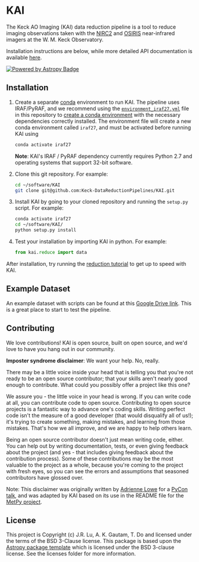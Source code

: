 # KAI

The Keck AO Imaging (KAI) data reduction pipeline is a tool to reduce imaging observations taken with the [NIRC2](https://www2.keck.hawaii.edu/inst/nirc2/) and [OSIRIS](https://www2.keck.hawaii.edu/inst/osiris/) near-infrared imagers at the W. M. Keck Observatory.

Installation instructions are below, while more detailed API documentation is available [here](https://keck-datareductionpipelines.github.io/KAI/).

[![Powered by Astropy Badge](http://img.shields.io/badge/powered%20by-AstroPy-orange.svg?style=flat)](http://www.astropy.org)

## Installation

1. Create a separate [conda](https://docs.conda.io/en/latest/miniconda.html) environment to run KAI. The pipeline uses IRAF/PyRAF, and we recommend using the [`environment_iraf27.yml`](environment_iraf27.yml) file in this repository to [create a conda environment](https://docs.conda.io/projects/conda/en/latest/user-guide/tasks/manage-environments.html#creating-an-environment-from-an-environment-yml-file) with the necessary dependencies correctly installed. The environment file will create a new conda environment called `iraf27`, and must be activated before running KAI using

   ```bash
   conda activate iraf27
   ```

   **Note**: KAI's IRAF / PyRAF dependency currently requires Python 2.7 and operating systems that support 32-bit software.

2. Clone this git repository. For example:

   ```bash
   cd ~/software/KAI
   git clone git@github.com:Keck-DataReductionPipelines/KAI.git
   ```

3. Install KAI by going to your cloned repository and running the `setup.py` script. For example:

   ```bash
   conda activate iraf27
   cd ~/software/KAI/
   python setup.py install
   ```

4. Test your installation by importing KAI in python. For example:

   ```python
   from kai.reduce import data
   ```

After installation, try running the [reduction tutorial](kai/TheReductionGuide.ipynb) to get up to speed with KAI.

## Example Dataset

An example dataset with scripts can be found at this [Google Drive link](https://drive.google.com/drive/folders/1FpTN3wiG4U826H328JIJcPLbScNCTRQW?usp=sharing). This is a great place to start to test the pipeline.

Contributing
------------

We love contributions! KAI is open source, built on open source, and we'd love to have you hang out in our community.

**Imposter syndrome disclaimer**: We want your help. No, really.

There may be a little voice inside your head that is telling you that you're not ready to be an open source contributor; that your skills aren't nearly good enough to contribute. What could you possibly offer a project like this one?

We assure you - the little voice in your head is wrong. If you can write code at all, you can contribute code to open source. Contributing to open source projects is a fantastic way to advance one's coding skills. Writing perfect code isn't the measure of a good developer (that would disqualify all of us!); it's trying to create something, making mistakes, and learning from those mistakes. That's how we all improve, and we are happy to help others learn.

Being an open source contributor doesn't just mean writing code, either. You can help out by writing documentation, tests, or even giving feedback about the project (and yes - that includes giving feedback about the contribution process). Some of these contributions may be the most valuable to the project as a whole, because you're coming to the project with fresh eyes, so you can see the errors and assumptions that seasoned contributors have glossed over.

Note: This disclaimer was originally written by [Adrienne Lowe](https://github.com/adriennefriend) for a [PyCon talk](https://www.youtube.com/watch?v=6Uj746j9Heo), and was adapted by KAI based on its use in the README file for the [MetPy project](https://github.com/Unidata/MetPy).

License
-------

This project is Copyright (c) J.R. Lu, A. K. Gautam, T. Do and licensed under the terms of the BSD 3-Clause license. This package is based upon the [Astropy package template](https://github.com/astropy/package-template) which is licensed under the BSD 3-clause license. See the licenses folder for more information.
